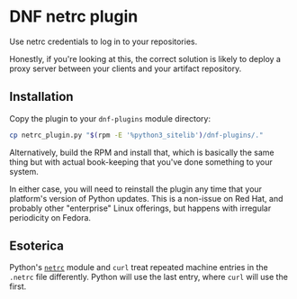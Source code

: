 # DNF netrc plugin

Use netrc credentials to log in to your repositories.

Honestly, if you're looking at this, the correct solution is likely to deploy a proxy server between your clients and your artifact repository.

## Installation

Copy the plugin to your `dnf-plugins` module directory:

```sh
cp netrc_plugin.py "$(rpm -E '%python3_sitelib')/dnf-plugins/."
```

Alternatively, build the RPM and install that, which is basically the same thing but with actual book-keeping that you've done something to your system.

In either case, you will need to reinstall the plugin any time that your platform's version of Python updates.
This is a non-issue on Red Hat, and probably other "enterprise" Linux offerings, but happens with irregular periodicity on Fedora.

## Esoterica

Python's [`netrc`](https://docs.python.org/3/library/netrc.html) module and `curl` treat repeated machine entries in the `.netrc` file differently.
Python will use the last entry, where `curl` will use the first.
